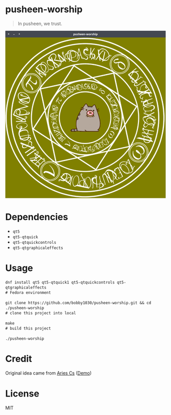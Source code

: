 # pusheen-worship
> In pusheen, we trust.

![](./screenshot.png)

# Dependencies
* `qt5`
* `qt5-qtquick`
* `qt5-qtquickcontrols`
* `qt5-qtgraphicaleffects`

# Usage
```shell
dnf install qt5 qt5-qtquick1 qt5-qtquickcontrols qt5-qtgraphicaleffects
# Fedora environment

git clone https://github.com/bobby1030/pusheen-worship.git && cd ./pusheen-worship
# clone this project into local

make
# build this project

./pusheen-worship
```

# Credit
Original idea came from [Aries Cs](https://github.com/Aries0d0f/PusheenCanvas-html5) ([Demo](http://aries0d0f.com.tw/Pusheen/))

# License
MIT